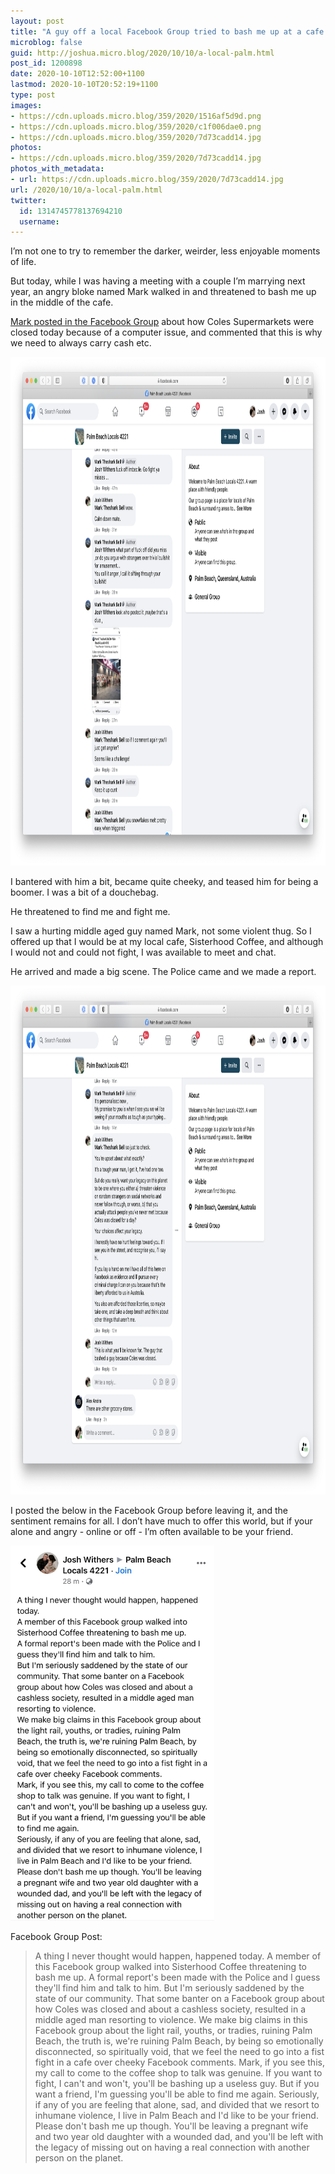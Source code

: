 ```yaml
---
layout: post
title: "A guy off a local Facebook Group tried to bash me up at a cafe today"
microblog: false
guid: http://joshua.micro.blog/2020/10/10/a-local-palm.html
post_id: 1200898
date: 2020-10-10T12:52:00+1100
lastmod: 2020-10-10T20:52:19+1100
type: post
images:
- https://cdn.uploads.micro.blog/359/2020/1516af5d9d.png
- https://cdn.uploads.micro.blog/359/2020/c1f006dae0.png
- https://cdn.uploads.micro.blog/359/2020/7d73cadd14.jpg
photos:
- https://cdn.uploads.micro.blog/359/2020/7d73cadd14.jpg
photos_with_metadata:
- url: https://cdn.uploads.micro.blog/359/2020/7d73cadd14.jpg
url: /2020/10/10/a-local-palm.html
twitter:
  id: 1314745778137694210
  username: 
---
```

I’m not one to try to remember the darker, weirder, less enjoyable moments of life.

But today, while I was having a meeting with a couple I’m marrying next year, an angry bloke named Mark walked in and threatened to bash me up in the middle of the cafe.

<a href="https://joshwithers.blog/uploads/2020/cc067298d8.pdf">Mark posted in the Facebook Group</a> about how Coles Supermarkets were closed today because of a computer issue, and commented that this is why we need to always carry cash etc.

<img src="uploads/2020/1516af5d9d.png" width="954" height="814" alt="" />

I bantered with him a bit, became quite cheeky, and teased him for being a boomer. I was a bit of a douchebag.

He threatened to find me and fight me.

I saw a hurting middle aged guy named Mark, not some violent thug. So I offered up that I would be at my local cafe, Sisterhood Coffee, and although I would not and could not fight, I was available to meet and chat.

He arrived and made a big scene. The Police came and we made a report.

<img src="uploads/2020/c1f006dae0.png" width="954" height="814" alt="" />

I posted the below in the Facebook Group before leaving it, and the sentiment remains for all. I don’t have much to offer this world, but if your alone and angry - online or off - I’m often available to be your friend.

<img src="uploads/2020/7d73cadd14.jpg" width="326" height="600" alt="" />

Facebook Group Post:

>A thing I never thought would happen, happened today. A member of this Facebook group walked into Sisterhood Coffee threatening to bash me up. A formal report's been made with the Police and I guess they'll find him and talk to him. But I'm seriously saddened by the state of our community. That some banter on a Facebook group about how Coles was closed and about a cashless society, resulted in a middle aged man resorting to violence. We make big claims in this Facebook group about the light rail, youths, or tradies, ruining Palm Beach, the truth is, we're ruining Palm Beach, by being so emotionally disconnected, so spiritually void, that we feel the need to go into a fist fight in a cafe over cheeky Facebook comments.
Mark, if you see this, my call to come to the coffee shop to talk was genuine. If you want to fight, I can't and won't, you'll be bashing up a useless guy. But if you want a friend, I'm guessing you'll be able to find me again.
Seriously, if any of you are feeling that alone, sad, and divided that we resort to inhumane violence, I live in Palm Beach and I'd like to be your friend. Please don't bash me up though. You'll be leaving a pregnant wife and two year old daughter with a wounded dad, and you'll be left with the legacy of missing out on having a real connection with another person on the planet.
